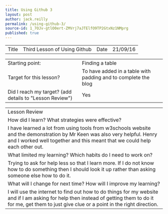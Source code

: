 ```yaml
---
title: Using Github 3
layout: post
author: jack.reilly
permalink: /using-github-3/
source-id: 1_7OJv-gtlO0ert-ZMVrj7aJTElfO9TP2GtxNz1NMprg
published: true
---
```

<table>
  <tr>
    <td>Title</td>
    <td>Third Lesson of Using Github</td>
    <td>Date</td>
    <td>21/09/16</td>
  </tr>
</table>


<table>
  <tr>
    <td>Starting point:</td>
    <td>Finding a table</td>
  </tr>
  <tr>
    <td>Target for this lesson?</td>
    <td> To have added in a table with padding and to complete the blog</td>
  </tr>
  <tr>
    <td>Did I reach my target? 
(add details to "Lesson Review")</td>
    <td>Yes</td>
  </tr>
</table>


<table>
  <tr>
    <td>Lesson Review</td>
  </tr>
  <tr>
    <td>How did I learn? What strategies were effective? </td>
  </tr>
  <tr>
    <td>I have learned a lot from using tools from w3schools website and the demonstration by Mr Keen was also very helpful. Henry and I worked well together and this meant that we could help each other out.
</td>
  </tr>
  <tr>
    <td>What limited my learning? Which habits do I need to work on? </td>
  </tr>
  <tr>
    <td>Trying to ask for help less so that I learn more. If I do not know how to do something then I should look it up rather than asking someone else how to do it.</td>
  </tr>
  <tr>
    <td>What will I change for next time? How will I improve my learning?</td>
  </tr>
  <tr>
    <td>I will use the internet to find out how to do things for my website and if I am asking for help then instead of getting them to do it for me, get them to just give clue or a point in the right direction.</td>
  </tr>
</table>


